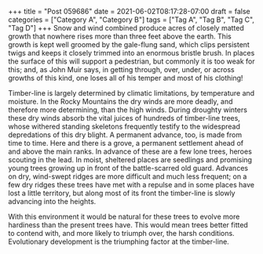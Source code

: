 +++
title = "Post 059686"
date = 2021-06-02T08:17:28-07:00
draft = false
categories = ["Category A", "Category B"]
tags = ["Tag A", "Tag B", "Tag C", "Tag D"]
+++
Snow and wind combined produce acres of closely matted growth that nowhere rises more than three feet above the earth. This growth is kept well groomed by the gale-flung sand, which clips persistent twigs and keeps it closely trimmed into an enormous bristle brush. In places the surface of this will support a pedestrian, but commonly it is too weak for this; and, as John Muir says, in getting through, over, under, or across growths of this kind, one loses all of his temper and most of his clothing!

Timber-line is largely determined by climatic limitations, by temperature and moisture. In the Rocky Mountains the dry winds are more deadly, and therefore more determining, than the high winds. During droughty winters these dry winds absorb the vital juices of hundreds of timber-line trees, whose withered standing skeletons frequently testify to the widespread depredations of this dry blight. A permanent advance, too, is made from time to time. Here and there is a grove, a permanent settlement ahead of and above the main ranks. In advance of these are a few lone trees, heroes scouting in the lead. In moist, sheltered places are seedlings and promising young trees growing up in front of the battle-scarred old guard. Advances on dry, wind-swept ridges are more difficult and much less frequent; on a few dry ridges these trees have met with a repulse and in some places have lost a little territory, but along most of its front the timber-line is slowly advancing into the heights.

With this environment it would be natural for these trees to evolve more hardiness than the present trees have. This would mean trees better fitted to contend with, and more likely to triumph over, the harsh conditions. Evolutionary development is the triumphing factor at the timber-line.

